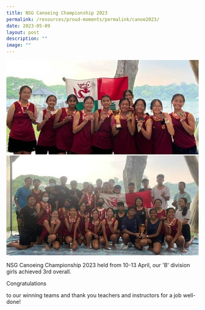 ```yaml
---
title: NSG Canoeing Championship 2023
permalink: /resources/proud-moments/permalink/canoe2023/
date: 2023-05-09
layout: post
description: ""
image: ""
---
```

![](/images/canoe%201.jpg)
<br>
![](/images/canoe%202.jpg)
<br>

NSG Canoeing Championship 2023 held from 10-13 April, our 'B' division girls achieved 3rd overall.

Congratulations

to our winning teams and thank you teachers and instructors for a job well-done!
<br>



